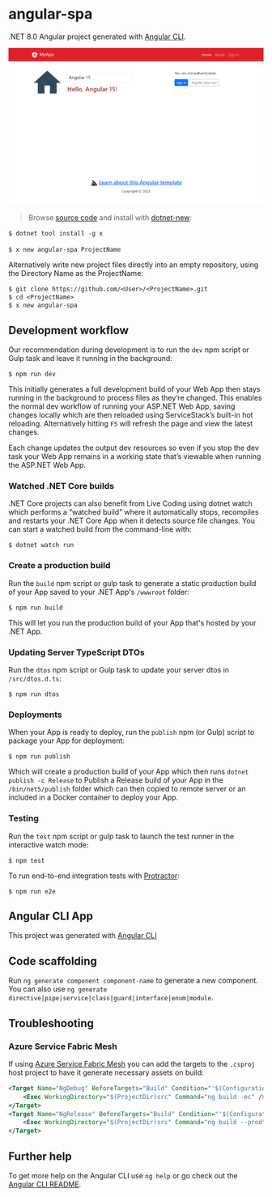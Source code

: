 # angular-spa

.NET 8.0 Angular project generated with [Angular CLI](https://github.com/angular/angular-spa).

![](https://raw.githubusercontent.com/ServiceStack/Assets/master/csharp-templates/angular-spa-bootstrap.png)

> Browse [source code](https://github.com/NetCoreTemplates/angular-spa) and install with [dotnet-new](https://docs.servicestack.net/dotnet-new):

    $ dotnet tool install -g x

    $ x new angular-spa ProjectName

Alternatively write new project files directly into an empty repository, using the Directory Name as the ProjectName:

    $ git clone https://github.com/<User>/<ProjectName>.git
    $ cd <ProjectName>
    $ x new angular-spa

## Development workflow

Our recommendation during development is to run the `dev` npm script or Gulp task and leave it running in the background:

    $ npm run dev

This initially generates a full development build of your Web App then stays running in the background to process files as they’re changed. This enables the normal dev workflow of running your ASP.NET Web App, saving changes locally which are then reloaded using ServiceStack’s built-in hot reloading. Alternatively hitting `F5` will refresh the page and view the latest changes.

Each change updates the output dev resources so even if you stop the dev task your Web App remains in a working state that’s viewable when running the ASP.NET Web App.

### Watched .NET Core builds

.NET Core projects can also benefit from Live Coding using dotnet watch which performs a “watched build” where it automatically stops, recompiles and restarts your .NET Core App when it detects source file changes. You can start a watched build from the command-line with:

    $ dotnet watch run

### Create a production build

Run the `build` npm script or gulp task to generate a static production build of your App saved to your .NET App's `/wwwroot` folder:

    $ npm run build

This will let you run the production build of your App that's hosted by your .NET App.

### Updating Server TypeScript DTOs

Run the `dtos` npm script or Gulp task to update your server dtos in `/src/dtos.d.ts`:

    $ npm run dtos

### Deployments

When your App is ready to deploy, run the `publish` npm (or Gulp) script to package your App for deployment:

    $ npm run publish

Which will create a production build of your App which then runs `dotnet publish -c Release` to Publish a Release build of your App in the `/bin/net5/publish` folder which can then copied to remote server or an included in a Docker container to deploy your App.

### Testing

Run the `test` npm script or gulp task to launch the test runner in the interactive watch mode:

    $ npm test

To run end-to-end integration tests with [Protractor](http://www.protractortest.org/):

    $ npm run e2e

## Angular CLI App

This project was generated with [Angular CLI](https://cli.angular.io)

## Code scaffolding

Run `ng generate component component-name` to generate a new component. You can also use `ng generate directive|pipe|service|class|guard|interface|enum|module`.

## Troubleshooting

### Azure Service Fabric Mesh

If using [Azure Service Fabric Mesh](https://azure.microsoft.com/en-au/services/service-fabric/) you can add the targets to the `.csproj` host project to
have it generate necessary assets on build:

```xml
<Target Name="NgDebug" BeforeTargets="Build" Condition="'$(Configuration)' == 'Debug'">
    <Exec WorkingDirectory="$(ProjectDir)src" Command="ng build -ec" />
</Target>
<Target Name="NgRelease" BeforeTargets="Build" Condition="'$(Configuration)' == 'Release'">
    <Exec WorkingDirectory="$(ProjectDir)src" Command="ng build --prod" />
</Target>
```

## Further help

To get more help on the Angular CLI use `ng help` or go check out the [Angular CLI README](https://github.com/angular/angular-spa/blob/master/README.md).
